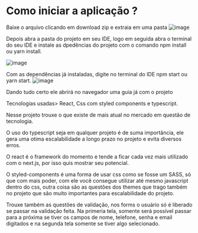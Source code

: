 # Como iniciar a aplicação ?
Baixe o arquivo clicando em download zip e extraia em uma pasta
![image](https://user-images.githubusercontent.com/80259818/149670467-aeba569f-aff8-4a7b-9544-2cfd277a3711.png)


Depois abra a pasta do projeto em seu IDE, logo em seguida abra o terminal do seu IDE e instale as dpedências do projeto com o comando npm install ou yarn install.

![image](https://user-images.githubusercontent.com/80259818/149669617-8620e0c9-cda2-4688-9b14-692046d9eaa5.png)

 Com as dependências já instaladas, digite no terminal do IDE npm start ou yarn start.
![image](https://user-images.githubusercontent.com/80259818/149670392-c69b24b8-4477-44da-8d02-c66a3e0585d7.png)

Dando tudo certo ele abrirá no navegador uma guia já com o projeto

Tecnologias usadas> React, Css com styled components e typescript.

Nesse projeto trouxe o que existe de mais atual no mercado em questão de tecnologia.

O uso do typescript seja em qualquer projeto é de suma importância, ele gera uma otima escalabilidade a longo prazo no projeto e evita diversos erros.

O react é o framework do momento e tende a ficar cada vez mais utilizado com o next.js, por isso quis mostrar seu potencial.

O styled-components é uma forma de usar css como se fosse um SASS, só que com mais poder, com ele você consegue utilizar até mesmo javascript dentro do css, outra coisa são as questões dos themes que trago também no projeto que são muito importantes para escalabilidade do projeto.

Trouxe também as questões de validação, nos forms o usuário só é liberado se passar na validação feita. Na primeria tela, somente será possível passar para a próxima se tiver os campos de nome, telefone, senha e email digitados e na segunda tela somente se tiver algo selecionado.
